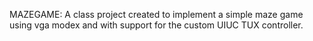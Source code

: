 MAZEGAME: A class project created to implement a simple maze game using vga modex and with support for the custom UIUC TUX controller. 
